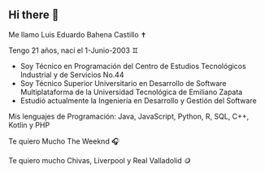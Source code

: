 ## Hi there 👋

Me llamo Luis Eduardo Bahena Castillo ✝       

Tengo 21 años, nací el 1-Junio-2003 ♊          

  - Soy Técnico en Programación del Centro de Estudios Tecnológicos Industrial y de Servicios No.44
  - Soy Técnico Superior Universitario en Desarrollo de Software Multiplataforma de la Universidad Tecnológica de Emiliano Zapata
  - Estudió actualmente la Ingeniería en Desarrollo y Gestión del Software 

Mis lenguajes de Programación: Java, JavaScript, Python, R, SQL, C++, Kotlin y PHP      

Te quiero Mucho The Weeknd 🎧    

Te quiero mucho Chivas, Liverpool y Real Valladolid 🪙    
